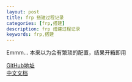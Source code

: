 ```yaml
---
layout: post
title: frp 搭建过程记录
categories: [frp,搭建]
description: frp 搭建过程记录
keywords: frp,搭建
---
```


Emmm... 本来以为会有繁琐的配置，结果开箱即用

[GitHub地址](https://github.com/fatedier/frp)  
[中文文档](https://gofrp.org/docs/)